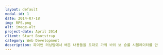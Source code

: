 ```yaml
---
layout: default
modal-id: 1
date: 2014-07-18
img: RPS.png
alt: image-alt
project-date: April 2014
client: Start Bootstrap
category: Web Development
description: 파이썬 러닝팀에서 배운 내용들을 토대로 가위 바위 보 승률 시뮬레이터를 만들었습니다. 유저와 가위 바위 보 봇의 대결에서 어떤 선택을 해야 승률이 더 높은지, 바위만 냈을 때 승률이 어떤지 등등을 분석할 수 있는 시뮬레이터입니다.
---
```

